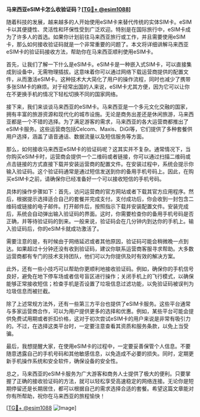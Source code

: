 **马来西亚eSIM卡怎么收验证码？[[TG💪+ @esim1088](https://t.me/s/esim1088)]**

随着科技的发展，越来越多的人开始使用eSIM卡来替代传统的实体SIM卡。eSIM卡以其便捷性、灵活性和环保性受到广泛欢迎。特别是在国际旅行中，eSIM卡成为了许多人的首选。如果你计划前往马来西亚旅行或工作，并且需要使用eSIM卡，那么如何接收验证码就是一个非常重要的问题了。本文将详细讲解马来西亚eSIM卡的验证码接收方法，帮助你在马来西亚顺利使用eSIM卡。

首先，让我们了解一下什么是eSIM卡。eSIM卡是一种嵌入式SIM卡，可以直接集成到设备中，无需物理插拔。这意味着你可以通过网络下载运营商提供的配置文件，从而激活eSIM卡。这种技术大大简化了用户的操作流程，同时也减少了携带多张SIM卡的麻烦。对于经常出国的人来说，eSIM卡尤其方便，因为它可以让你在不更换手机的情况下轻松切换不同的国家网络。

接下来，我们来谈谈马来西亚的eSIM卡。马来西亚是一个多元文化交融的国家，拥有丰富的旅游资源和现代化的城市设施。无论是商务出差还是休闲旅游，马来西亚都是一个不错的选择。为了满足游客的需求，马来西亚的各大运营商都推出了eSIM卡服务。这些运营商包括Celcom、Maxis、DiGi等，它们提供了多种套餐供用户选择，涵盖了语音通话、数据流量以及短信服务等方面。

那么，如何接收马来西亚eSIM卡的验证码呢？这其实并不复杂。通常情况下，当你购买eSIM卡时，运营商会提供一个二维码或者链接，你可以通过扫描二维码或点击链接的方式直接下载并安装运营商的配置文件。在安装过程中，系统会提示你输入验证码。这个验证码通常是通过短信发送到你的备用手机号码上。因此，在购买eSIM卡之前，请确保你已经准备好一个可以接收短信的手机号码。

具体的操作步骤如下：首先，访问运营商的官方网站或者下载其官方应用程序。然后，根据提示选择适合自己的套餐并完成支付。支付成功后，你会收到一封包含二维码或链接的电子邮件。打开邮件后，按照指示下载并安装配置文件。安装完成后，系统会自动弹出输入验证码的界面。这时，你需要检查你的备用手机号码是否正确，并等待验证码的到来。一般来说，验证码会在几分钟内到达你的手机上。输入验证码后，你的eSIM卡就成功激活了。

需要注意的是，有时候由于网络延迟或者其他原因，验证码可能会稍微晚一点到达。如果超过十分钟还没有收到验证码，建议你联系运营商客服寻求帮助。大多数运营商都有专门的技术支持团队，他们可以为你提供及时有效的解决方案。

此外，还有一些小技巧可以帮助你更顺利地接收验证码。例如，确保你的手机信号良好，避免在地下停车场或者信号盲区进行操作；关闭手机上的飞行模式，以确保能够正常接收短信；检查手机是否设置了垃圾信息过滤功能，以免验证码被误判为垃圾信息而被拦截。

除了上述常规方法外，还有一些第三方平台也提供了eSIM卡服务。这些平台通常与多家运营商合作，可以为用户提供更多的选择和优惠。例如，某些平台可能会提供免费试用期或者折扣价格，这对于初次尝试eSIM卡的用户来说是非常有吸引力的。不过，在选择这类平台时，一定要注意查看其资质和服务条款，以免上当受骗。

最后，我想提醒大家，在使用eSIM卡的过程中，一定要妥善保管个人信息。不要随意透露自己的手机号码和其他敏感信息，以免造成不必要的损失。同时，定期更新手机操作系统和安全软件，确保设备的安全性。

总之，马来西亚的eSIM卡服务为广大游客和商务人士提供了极大的便利。只要掌握了正确的接收验证码的方法，就可以轻松享受高速稳定的网络连接。无论你是短期停留还是长期居住，都可以根据自己的需求选择合适的套餐。希望这篇文章能对你有所帮助，祝你在马来西亚的旅程愉快！

[[TG💪+ @esim1088](https://t.me/s/esim1088) ![Image](https://i.postimg.cc/4NQfJmqS/Snipaste-2025-05-13-00-14-12.png)]